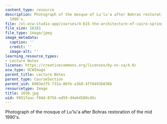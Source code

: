 ```yaml
---
content_type: resource
description: Photograph of the mosque of Lu'lu'a after Bohras restoration of the mid
  1990's.
file: /ol-ocw-studio-app/courses/4-615-the-architecture-of-cairo-spring-2002/9951faacf84d8756ed59d4e64580cd5c_1030.jpg
file_size: 16181
file_type: image/jpeg
image_metadata:
  caption: ''
  credit: ''
  image-alt: ''
learning_resource_types:
- Lecture Notes
license: https://creativecommons.org/licenses/by-nc-sa/4.0/
ocw_type: OCWImage
parent_title: Lecture Notes
parent_type: CourseSection
parent_uid: 6903e2f5-731a-0bfe-a3b8-4ff0493b836b
resourcetype: Image
title: 1030.jpg
uid: 9951faac-f84d-8756-ed59-d4e64580cd5c
---
```

Photograph of the mosque of Lu'lu'a after Bohras restoration of the mid 1990's.